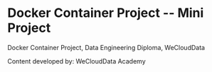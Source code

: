 # Docker Container Project -- Mini Project

Docker Container Project, Data Engineering Diploma, WeCloudData

Content developed by: WeCloudData Academy

